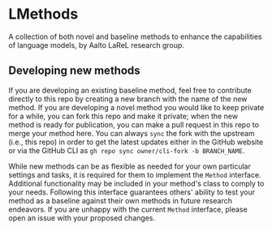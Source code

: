# LMethods
A collection of both novel and baseline methods to enhance the capabilities of language models, by Aalto LaReL research group.

## Developing new methods
If you are developing an existing baseline method, feel free to contribute directly to this repo by creating a new branch with the name of the new method. If you are developing a novel method you would like to keep private for a while, you can fork this repo and make it private; when the new method is ready for publication, you can make a pull request in this repo to merge your method here. You can always `sync` the fork with the upstream (i.e., this repo) in order to get the latest updates either in the GitHub website or via the GitHub CLI as `gh repo sync owner/cli-fork -b BRANCH_NAME`.

While new methods can be as flexible as needed for your own particular settings and tasks, it is required for them to implement the `Method` interface. Additional functionality may be included in your method's class to comply to your needs. Following this interface guarantees others' ability to test your method as a baseline against their own methods in future research endeavors. If you are unhappy with the current `Method` interface, please open an issue with your proposed changes.
